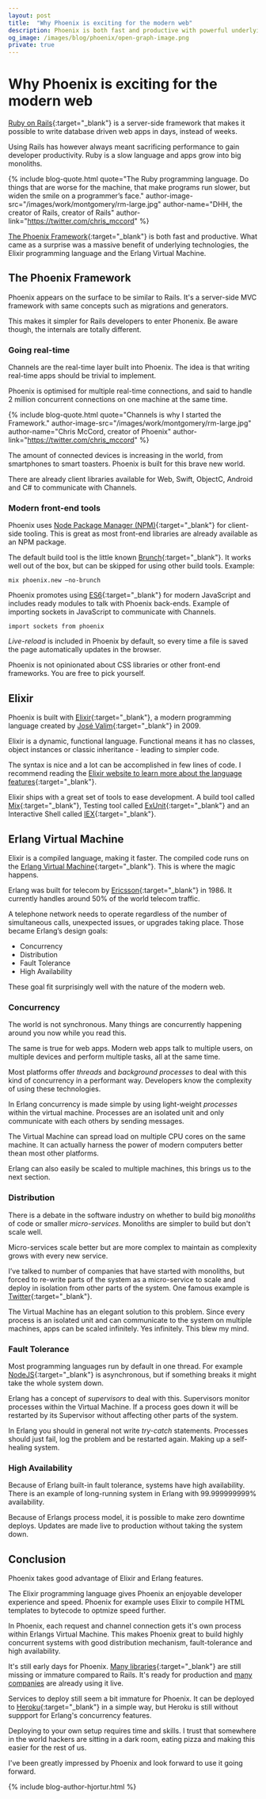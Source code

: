 ```yaml
---
layout: post
title:  "Why Phoenix is exciting for the modern web"
description: Phoenix is both fast and productive with powerful underlying technologies; Elixir & Erlang.
og_image: /images/blog/phoenix/open-graph-image.png
private: true
---
```


# Why Phoenix is exciting for the modern web

[Ruby on Rails](http://rubyonrails.org/){:target="_blank"} is a server-side framework that makes it possible to write database driven web apps in days, instead of weeks. 

Using Rails has however always meant sacrificing performance to gain developer productivity. Ruby is a slow language and apps grow into big monoliths. 

{% include blog-quote.html quote="The Ruby programming language. Do things that are worse for the machine, that make programs run slower, but widen the smile on a programmer’s face." author-image-src="/images/work/montgomery/rm-large.jpg" author-name="DHH, the creator of Rails, creator of Rails" author-link="https://twitter.com/chris_mccord" %}

[The Phoenix Framework](http://www.phoenixframework.org/){:target="_blank"} is both fast and productive. What came as a surprise was a massive benefit of underlying technologies, the Elixir programming language and the Erlang Virtual Machine. 


## The Phoenix Framework 

Phoenix appears on the surface to be similar to Rails. It's a server-side MVC framework with same concepts such as migrations and  generators. 

This makes it simpler for Rails developers to enter Phonenix. Be aware though, the internals are totally different.

### Going real-time

Channels are the real-time layer built into Phoenix. The idea is that writing real-time apps should be trivial to implement. 

Phoenix is optimised for multiple real-time connections, and said to handle 2 million concurrent connections on one machine at the same time. 

{% include blog-quote.html quote="Channels is why I started the Framework." author-image-src="/images/work/montgomery/rm-large.jpg" author-name="Chris McCord, creator of Phoenix" author-link="https://twitter.com/chris_mccord" %}

The amount of connected devices is increasing in the world, from smartphones to smart toasters. Phoenix is built for this brave new world.

There are already client libraries available for Web, Swift, ObjectC, Android and C# to communicate with Channels.

### Modern front-end tools

Phoenix uses [Node Package Manager (NPM)](https://www.npmjs.com/){:target="_blank"} for client-side tooling. This is great as most front-end libraries are already available as an NPM package.

The default build tool is the little known [Brunch](http://brunch.io/){:target="_blank"}. It works well out of the box, but can be skipped for using other build tools. Example:

 ```mix phoenix.new —no-brunch```

Phoenix promotes using [ES6](https://babeljs.io/docs/learn-es2015/){:target="_blank"} for modern JavaScript and includes ready modules to talk with  Phoenix back-ends. Example of importing sockets in JavaScript to communicate with Channels.

 ```import sockets from phoenix```

*Live-reload* is included in Phoenix by default, so every time a file is saved the page automatically updates in the browser.

Phoenix is not opinionated about CSS libraries or other front-end frameworks. You are free to pick yourself.

## Elixir

Phoenix is built with [Elixir](http://elixir-lang.org/){:target="_blank"}, a modern programming language created by [José Valim](https://twitter.com/josevalim){:target="_blank"} in 2009. 

Elixir is a dynamic, functional language. Functional means it has no classes, object instances or classic inheritance - leading to simpler code.

The syntax is nice and a lot can be accomplished in few lines of code. I recommend reading the [Elixir website to learn more about the language features](http://elixir-lang.org/){:target="_blank"}. 

Elixir ships with a great set of tools to ease development. A build tool called [Mix](http://elixir-lang.org/getting-started/mix-otp/introduction-to-mix.html){:target="_blank"}, Testing tool called [ExUnit](http://elixir-lang.org/docs/stable/ex_unit/ExUnit.html){:target="_blank"} and an Interactive Shell called [IEX](http://elixir-lang.org/docs/stable/iex/IEx.html){:target="_blank"}.


## Erlang Virtual Machine

Elixir is a compiled language, making it faster. The compiled code runs on the [Erlang Virtual Machine](http://www.erlang.org/){:target="_blank"}. This is where the magic happens. 

Erlang was built for telecom by [Ericsson](https://www.ericsson.com/){:target="_blank"} in 1986. It currently handles around 50% of the world telecom traffic. 

A telephone network needs to operate regardless of the number of simultaneous calls, unexpected issues, or upgrades taking place. Those became Erlang’s design goals:

* Concurrency
* Distribution
* Fault Tolerance
* High Availability

These goal fit surprisingly well with the nature of the modern web. 


### Concurrency

The world is not synchronous. Many things are concurrently happening around you now while you read this. 

The same is true for web apps. Modern web apps talk to multiple users, on multiple devices and perform multiple tasks, all at the same time.

Most platforms offer *threads* and *background processes* to deal with this kind of concurrency in a performant way. Developers know the complexity of using these technologies.

In Erlang concurrency is made simple by using light-weight *processes* within the virtual machine. Processes are an isolated unit and only communicate with each others by sending messages.

The Virtual Machine can spread load on multiple CPU cores on the same machine. It can actually harness the power of modern computers better thean most other platforms. 

Erlang can also easily be scaled to multiple machines, this brings us to the next section. 


### Distribution

There is a debate in the software industry on whether to build big *monoliths* of code or smaller *micro-services*. Monoliths are simpler to build but don't scale well. 

Micro-services scale better but are more complex to maintain as complexity grows with every new service.

I’ve talked to number of companies that have started with monoliths, but forced to re-write parts of the system as a micro-service to scale and deploy in isolation from other parts of the system. One famous example is [Twitter](https://twitter.com/){:target="_blank"}.

The Virtual Machine has an elegant solution to this problem. Since every process is an isolated unit and can communicate to the system on multiple machines, apps can be scaled infinitely. Yes infinitely. This blew my mind.


### Fault Tolerance

Most programming languages run by default in one thread. For example [NodeJS](https://nodejs.org/en/){:target="_blank"} is asynchronous, but if something breaks it might take the whole system down.

Erlang has a concept of *supervisors* to deal with this. Supervisors monitor processes within the Virtual Machine. If a process goes down it will be restarted by its Supervisor without affecting other parts of the system. 

In Erlang you should in general not write *try-catch* statements. Processes should just fail, log the problem and be restarted again. Making up a self-healing system.


### High Availability

Because of Erlang built-in fault tolerance, systems have high availability. There is an example of long-running system in Erlang with 99.999999999% availability.

Because of Erlangs process model, it is possible to make zero downtime deploys. Updates are made live to production without taking the system down.

## Conclusion

Phoenix takes good advantage of Elixir and Erlang features.

The Elixir programming language gives Phoenix an enjoyable developer experience and speed. Phoenix for example uses Elixir to compile HTML templates to bytecode to optmize speed further.

In Phoenix, each request and channel connection gets it's own process within Erlangs Virtual Machine. This makes Phoenix great to build highly concurrent systems with good distribution mechanism, fault-tolerance and high availability.

It's still early days for Phoenix. [Many libraries](https://github.com/h4cc/awesome-elixir){:target="_blank"} are still missing or immature compared to Rails. It's ready for production and [many companies](https://github.com/doomspork/elixir-companies) are already using it live. 

Services to deploy still seem a bit immature for Phoenix. It can be deployed to [Heroku](https://www.heroku.com/){:target="_blank"} in a simple way, but Heroku is still without suppport for Erlang's concurrency features. 

Deploying to your own setup requires time and skills. I trust that somewhere in the world hackers are sitting in a dark room, eating pizza and making this easier for the rest of us.

I've been greatly impressed by Phoenix and look forward to use it going forward.

{% include blog-author-hjortur.html %}
